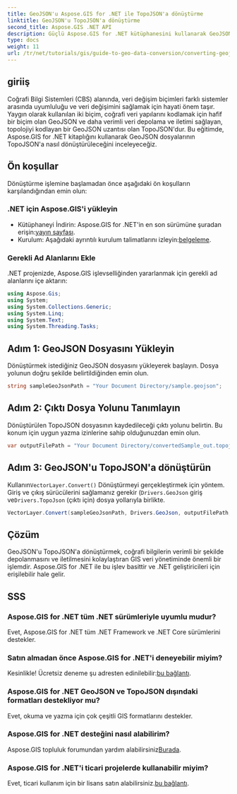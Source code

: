 ```yaml
---
title: GeoJSON'u Aspose.GIS for .NET ile TopoJSON'a dönüştürme
linktitle: GeoJSON'u TopoJSON'a dönüştürme
second_title: Aspose.GIS .NET API
description: Güçlü Aspose.GIS for .NET kütüphanesini kullanarak GeoJSON dosyalarını TopoJSON formatına sorunsuz bir şekilde nasıl dönüştüreceğinizi öğrenin. Bu adım adım eğitim, kurulumdan yürütmeye kadar her şeyi kapsar.
type: docs
weight: 11
url: /tr/net/tutorials/gis/guide-to-geo-data-conversion/converting-geojson-to-topojson/
---
```

## giriiş

Coğrafi Bilgi Sistemleri (CBS) alanında, veri değişim biçimleri farklı sistemler arasında uyumluluğu ve veri değişimini sağlamak için hayati önem taşır. Yaygın olarak kullanılan iki biçim, coğrafi veri yapılarını kodlamak için hafif bir biçim olan GeoJSON ve daha verimli veri depolama ve iletimi sağlayan, topolojiyi kodlayan bir GeoJSON uzantısı olan TopoJSON'dur. Bu eğitimde, Aspose.GIS for .NET kitaplığını kullanarak GeoJSON dosyalarının TopoJSON'a nasıl dönüştürüleceğini inceleyeceğiz.

## Ön koşullar

Dönüştürme işlemine başlamadan önce aşağıdaki ön koşulların karşılandığından emin olun:

### .NET için Aspose.GIS'i yükleyin

-  Kütüphaneyi İndirin: Aspose.GIS for .NET'in en son sürümüne şuradan erişin:[yayın sayfası](https://releases.aspose.com/gis/net/).
-  Kurulum: Aşağıdaki ayrıntılı kurulum talimatlarını izleyin:[belgeleme](https://reference.aspose.com/gis/net/).

### Gerekli Ad Alanlarını Ekle

.NET projenizde, Aspose.GIS işlevselliğinden yararlanmak için gerekli ad alanlarını içe aktarın:

```csharp
using Aspose.Gis;
using System;
using System.Collections.Generic;
using System.Linq;
using System.Text;
using System.Threading.Tasks;
```

## Adım 1: GeoJSON Dosyasını Yükleyin

Dönüştürmek istediğiniz GeoJSON dosyasını yükleyerek başlayın. Dosya yolunun doğru şekilde belirtildiğinden emin olun.

```csharp
string sampleGeoJsonPath = "Your Document Directory/sample.geojson";
```

## Adım 2: Çıktı Dosya Yolunu Tanımlayın

Dönüştürülen TopoJSON dosyasının kaydedileceği çıktı yolunu belirtin. Bu konum için uygun yazma izinlerine sahip olduğunuzdan emin olun.

```csharp
var outputFilePath = "Your Document Directory/convertedSample_out.topojson";
```

## Adım 3: GeoJSON'u TopoJSON'a dönüştürün

 Kullanın`VectorLayer.Convert()` Dönüştürmeyi gerçekleştirmek için yöntem. Giriş ve çıkış sürücülerini sağlamanız gerekir (`Drivers.GeoJson` giriş ve`Drivers.TopoJson` (çıktı için) dosya yollarıyla birlikte.

```csharp
VectorLayer.Convert(sampleGeoJsonPath, Drivers.GeoJson, outputFilePath, Drivers.TopoJson);
```

## Çözüm

GeoJSON'u TopoJSON'a dönüştürmek, coğrafi bilgilerin verimli bir şekilde depolanmasını ve iletilmesini kolaylaştıran GIS veri yönetiminde önemli bir işlemdir. Aspose.GIS for .NET ile bu işlev basittir ve .NET geliştiricileri için erişilebilir hale gelir.

## SSS

### Aspose.GIS for .NET tüm .NET sürümleriyle uyumlu mudur?

Evet, Aspose.GIS for .NET tüm .NET Framework ve .NET Core sürümlerini destekler.

### Satın almadan önce Aspose.GIS for .NET'i deneyebilir miyim?

 Kesinlikle! Ücretsiz deneme şu adresten edinilebilir:[bu bağlantı](https://releases.aspose.com/).

### Aspose.GIS for .NET GeoJSON ve TopoJSON dışındaki formatları destekliyor mu?

Evet, okuma ve yazma için çok çeşitli GIS formatlarını destekler.

### Aspose.GIS for .NET desteğini nasıl alabilirim?

 Aspose.GIS topluluk forumundan yardım alabilirsiniz[Burada](https://forum.aspose.com/c/gis/33).

### Aspose.GIS for .NET'i ticari projelerde kullanabilir miyim?

 Evet, ticari kullanım için bir lisans satın alabilirsiniz.[bu bağlantı](https://purchase.conholdate.com/buy).